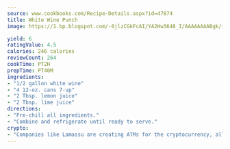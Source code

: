 ```yaml
---
source: www.cookbooks.com/Recipe-Details.aspx?id=47874
title: White Wine Punch
image: https://1.bp.blogspot.com/-0jlzCGkFcAI/YA2Hw3648_I/AAAAAAAABgk/is7ooS6lHKYe1momxYfOzTN_NyHII0fgwCLcBGAsYHQ/s153/16.png

yield: 6
ratingValue: 4.5
calories: 246 calories
reviewCount: 264
cookTime: PT2H
prepTime: PT40M
ingredients:
- "1/2 gallon white wine"
- "4 12-oz. cans 7-up"
- "2 Tbsp. lemon juice"
- "2 Tbsp. lime juice"
directions:
- "Pre-chill all ingredients."
- "Combine and refrigerate until ready to serve."
crypto:
- "Companies like Lamassu are creating ATMs for the cryptocurrency, allowing you to scan your Bitcoin QR code, enter your cash, and buy bitcoin with the push of a button."
---
```


